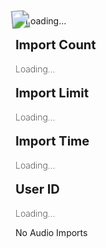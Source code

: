 <div class="filedownload-container"><div class="version-container"><img id="imp" src="https://assets.indreams.me/images/users/default.png" style="transform: scale(1.8) rotate(-5deg);"><a id="username">Loading...</a></div></div><div class="home-content-container"><a class="home-content-image" style="margin-bottom:8px;margin-top:0"><div class="filedownload-container" style="width:calc(50% - 19px);margin:0"><div class="version-container"><p style="position:relative;line-height:20px;font-size:20px;background:transparent;font-weight:700">Import Count</p></div><p style="position:relative;background:transparent;font-weight:200" id="import-count">Loading...
</p></div></a><a class="home-content-image" style="margin-bottom:8px;margin-top:0"><div class="filedownload-container" style="width:calc(50% - 19px);margin:0"><div class="version-container"><p style="position:relative;line-height:20px;font-size:20px;background:transparent;font-weight:700">Import Limit</p></div><p style="position:relative;background:transparent;font-weight:200" id="import-limit">Loading...
</p></div></a><a class="home-content-image" style="margin-bottom:8px;margin-top:0"><div class="filedownload-container" style="width:calc(50% - 19px);margin:0"><div class="version-container"><p style="position:relative;line-height:20px;font-size:20px;background:transparent;font-weight:700">Import Time</p></div><p style="position:relative;background:transparent;font-weight:200" id="import-limit">Loading...
</p></div></a><a class="home-content-image" style="margin-bottom:8px;margin-top:0"><div class="filedownload-container" style="width:calc(50% - 19px);margin:0"><div class="version-container"><p style="position:relative;line-height:20px;font-size:20px;background:transparent;font-weight:700">User ID</p></div><p style="position:relative;background:transparent;font-weight:200" id="import-limit">Loading...
</p></div></a></div><div class="filedownload-container" style="margin-top:0"><div class="version-container" id="audioClips"><a id="audioImports" style="position:relative">No Audio Imports</a></div></div>
<script src="/Dreams/database/finder.js"></script>
